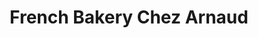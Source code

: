 ---
title: "French Bakery Chez Arnaud"
url: /maple-grove/french-bakery-chez-arnaud/
shop: bakery
---
